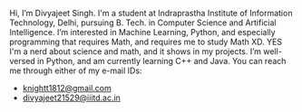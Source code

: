 Hi, I’m Divyajeet Singh. I'm a student at Indraprastha Institute of Information Technology, Delhi, pursuing B. Tech. in Computer Science and Artificial Intelligence. I’m interested in Machine Learning, Python, and especially programming that requires Math, and requires me to study Math XD. YES I'm a nerd about science and math, and it shows in my projects. I’m well-versed in Python, and am currently learning C++ and Java. You can reach me through either of my e-mail IDs:
- knightt1812@gmail.com
- divyajeet21529@iiitd.ac.in

<!---
divyajeettt/divyajeettt is a ✨ special ✨ repository because its `README.md` (this file) appears on your GitHub profile.
You can click the Preview link to take a look at your changes.
--->
